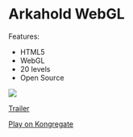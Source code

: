 Arkahold WebGL
========
Features:
* HTML5
* WebGL
* 20 levels
* Open Source

<a href="#">
<img src="http://site.baskovsky.ru/_/rsrc/1393823027876/projects/games/arkanoid-webgl/loading-logo.png?height=133&width=200&height=212&width=320" />
</a>

<a href="https://www.youtube.com/watch?v=W4sdkyspz-c">Trailer</a>

<a href="kongregate.com/games/Baskovsky/arkahold">Play on Kongregate</a>

